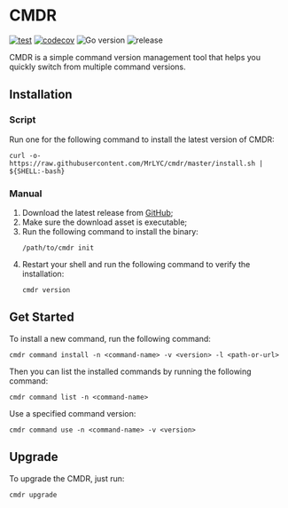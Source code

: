 # CMDR
[![test](https://github.com/MrLYC/cmdr/actions/workflows/test.yml/badge.svg)](https://github.com/MrLYC/cmdr/actions/workflows/test.yml) [![codecov](https://codecov.io/gh/MrLYC/cmdr/branch/master/graph/badge.svg?token=mo4TJP4mQt)](https://codecov.io/gh/MrLYC/cmdr) ![Go version](https://img.shields.io/github/go-mod/go-version/mrlyc/cmdr) ![release](https://img.shields.io/github/v/release/mrlyc/cmdr?label=version)

CMDR is a simple command version management tool that helps you quickly switch from multiple command versions.

## Installation

### Script
Run one for the following command to install the latest version of CMDR:

```shell
curl -o- https://raw.githubusercontent.com/MrLYC/cmdr/master/install.sh | ${SHELL:-bash}
```

### Manual
1. Download the latest release from [GitHub](https://github.com/MrLYC/cmdr/releases/latest);
2. Make sure the download asset is executable;
3. Run the following command to install the binary:
    ```shell
    /path/to/cmdr init
    ```
4. Restart your shell and run the following command to verify the installation:
    ```shell
    cmdr version
    ```

## Get Started
To install a new command, run the following command:
```shell
cmdr command install -n <command-name> -v <version> -l <path-or-url>
```

Then you can list the installed commands by running the following command:
```shell
cmdr command list -n <command-name>
```

Use a specified command version:
```shell
cmdr command use -n <command-name> -v <version>
```

## Upgrade
To upgrade the CMDR, just run:
```shell
cmdr upgrade
```